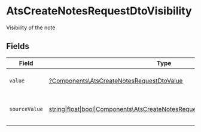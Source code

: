 # AtsCreateNotesRequestDtoVisibility

Visibility of the note


## Fields

| Field                                                                                                                                          | Type                                                                                                                                           | Required                                                                                                                                       | Description                                                                                                                                    | Example                                                                                                                                        |
| ---------------------------------------------------------------------------------------------------------------------------------------------- | ---------------------------------------------------------------------------------------------------------------------------------------------- | ---------------------------------------------------------------------------------------------------------------------------------------------- | ---------------------------------------------------------------------------------------------------------------------------------------------- | ---------------------------------------------------------------------------------------------------------------------------------------------- |
| `value`                                                                                                                                        | [?Components\AtsCreateNotesRequestDtoValue](../../Models/Components/AtsCreateNotesRequestDtoValue.md)                                          | :heavy_minus_sign:                                                                                                                             | The visibility of the notes.                                                                                                                   | public                                                                                                                                         |
| `sourceValue`                                                                                                                                  | [string\|float\|bool\|Components\AtsCreateNotesRequestDtoSourceValue4\|array\|null](../../Models/Components/AtsCreateNotesRequestDtoSourceValue.md) | :heavy_minus_sign:                                                                                                                             | The source value of the notes visibility.                                                                                                      | Public                                                                                                                                         |